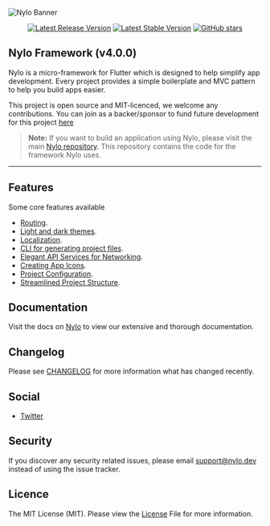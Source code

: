 ![Nylo Banner](https://nylo.dev/images/nylo_logo_header.png)

<p align="center">
  <a href="https://github.com/nylo-core/framework/releases/latest"><img src="https://img.shields.io/github/v/release/nylo-core/framework?style=plastic" alt="Latest Release Version"></a>
  <a href="https://github.com/nylo-core/framework/releases/latest"><img src="https://img.shields.io/github/license/nylo-core/framework?style=plastic" alt="Latest Stable Version"></a>
  <a href="https://github.com/nylo-core/framework"><img alt="GitHub stars" src="https://img.shields.io/github/stars/nylo-core/framework?style=plastic"></a>
</p>

## Nylo Framework (v4.0.0)

Nylo is a micro-framework for Flutter which is designed to help simplify app development. Every project provides a simple boilerplate and MVC pattern to help you build apps easier.

This project is open source and MIT-licenced, we welcome any contributions. You can join as a backer/sponsor to fund future development for this project [here](https://nylo.dev/contributions)

> **Note:** If you want to build an application using Nylo, please visit the main [Nylo repository](https://github.com/nylo-core/nylo). This repository contains the code for the framework Nylo uses.

---

## Features
Some core features available
* [Routing](https://nylo.dev/docs/3.x/router).
* [Light and dark themes](https://nylo.dev/docs/3.x/themes).
* [Localization](https://nylo.dev/docs/3.x/localization).
* [CLI for generating project files](https://nylo.dev/docs/3.x/metro).
* [Elegant API Services for Networking](https://nylo.dev/docs/3.x/networking).
* [Creating App Icons](https://nylo.dev/docs/3.x/app-icons).
* [Project Configuration](https://nylo.dev/docs/3.x/configuration).
* [Streamlined Project Structure](https://nylo.dev/docs/3.x/directory-structure).

## Documentation

Visit the docs on [Nylo](https://nylo.dev/docs) to view our extensive and thorough documentation. 

## Changelog
Please see [CHANGELOG](https://github.com/nylo-core/framework/blob/3.x/CHANGELOG.md) for more information what has changed recently.

## Social
* [Twitter](https://twitter.com/nylo_dev)

## Security
If you discover any security related issues, please email support@nylo.dev instead of using the issue tracker.

## Licence

The MIT License (MIT). Please view the [License](https://github.com/nylo-core/nylo/blob/3.x/LICENSE) File for more information.
